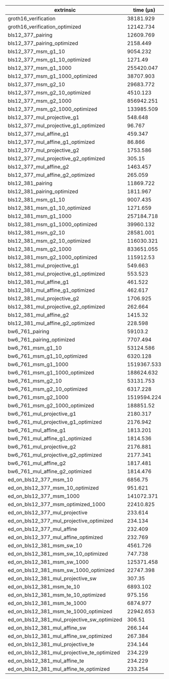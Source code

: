 | extrinsic                                   | time (µs)   |
| ------------------------------------------- | ----------- |
| groth16_verification                        | 38181.929   |
| groth16_verification_optimized              | 12142.734   |
| bls12_377_pairing                           | 12609.769   |
| bls12_377_pairing_optimized                 | 2158.449    |
| bls12_377_msm_g1_10                         | 9054.232    |
| bls12_377_msm_g1_10_optimized               | 1271.49     |
| bls12_377_msm_g1_1000                       | 255420.047  |
| bls12_377_msm_g1_1000_optimized             | 38707.903   |
| bls12_377_msm_g2_10                         | 29683.772   |
| bls12_377_msm_g2_10_optimized               | 4510.123    |
| bls12_377_msm_g2_1000                       | 856942.251  |
| bls12_377_msm_g2_1000_optimized             | 133985.509  |
| bls12_377_mul_projective_g1                 | 548.648     |
| bls12_377_mul_projective_g1_optimized       | 96.767      |
| bls12_377_mul_affine_g1                     | 459.347     |
| bls12_377_mul_affine_g1_optimized           | 86.866      |
| bls12_377_mul_projective_g2                 | 1753.586    |
| bls12_377_mul_projective_g2_optimized       | 305.15      |
| bls12_377_mul_affine_g2                     | 1463.457    |
| bls12_377_mul_affine_g2_optimized           | 265.059     |
| bls12_381_pairing                           | 11869.722   |
| bls12_381_pairing_optimized                 | 1811.967    |
| bls12_381_msm_g1_10                         | 9007.435    |
| bls12_381_msm_g1_10_optimized               | 1271.659    |
| bls12_381_msm_g1_1000                       | 257184.718  |
| bls12_381_msm_g1_1000_optimized             | 39960.132   |
| bls12_381_msm_g2_10                         | 28581.001   |
| bls12_381_msm_g2_10_optimized               | 116030.321  |
| bls12_381_msm_g2_1000                       | 833651.055  |
| bls12_381_msm_g2_1000_optimized             | 115912.53   |
| bls12_381_mul_projective_g1                 | 549.663     |
| bls12_381_mul_projective_g1_optimized       | 553.523     |
| bls12_381_mul_affine_g1                     | 461.522     |
| bls12_381_mul_affine_g1_optimized           | 462.617     |
| bls12_381_mul_projective_g2                 | 1706.925    |
| bls12_381_mul_projective_g2_optimized       | 262.664     |
| bls12_381_mul_affine_g2                     | 1415.32     |
| bls12_381_mul_affine_g2_optimized           | 228.598     |
| bw6_761_pairing                             | 59103.2     |
| bw6_761_pairing_optimized                   | 7707.494    |
| bw6_761_msm_g1_10                           | 53124.586   |
| bw6_761_msm_g1_10_optimized                 | 6320.128    |
| bw6_761_msm_g1_1000                         | 1519367.533 |
| bw6_761_msm_g1_1000_optimized               | 188624.632  |
| bw6_761_msm_g2_10                           | 53131.753   |
| bw6_761_msm_g2_10_optimized                 | 6317.228    |
| bw6_761_msm_g2_1000                         | 1519594.224 |
| bw6_761_msm_g2_1000_optimized               | 188851.52   |
| bw6_761_mul_projective_g1                   | 2180.317    |
| bw6_761_mul_projective_g1_optimized         | 2176.942    |
| bw6_761_mul_affine_g1                       | 1813.201    |
| bw6_761_mul_affine_g1_optimized             | 1814.536    |
| bw6_761_mul_projective_g2                   | 2176.881    |
| bw6_761_mul_projective_g2_optimized         | 2177.341    |
| bw6_761_mul_affine_g2                       | 1817.481    |
| bw6_761_mul_affine_g2_optimized             | 1814.476    |
| ed_on_bls12_377_msm_10                      | 6856.75     |
| ed_on_bls12_377_msm_10_optimized            | 951.621     |
| ed_on_bls12_377_msm_1000                    | 141072.371  |
| ed_on_bls12_377_msm_optimized_1000          | 22410.825   |
| ed_on_bls12_377_mul_projective              | 233.614     |
| ed_on_bls12_377_mul_projective_optimized    | 234.134     |
| ed_on_bls12_377_mul_affine                  | 232.409     |
| ed_on_bls12_377_mul_affine_optimized        | 232.769     |
| ed_on_bls12_381_msm_sw_10                   | 4561.726    |
| ed_on_bls12_381_msm_sw_10_optimized         | 747.738     |
| ed_on_bls12_381_msm_sw_1000                 | 125371.458  |
| ed_on_bls12_381_msm_sw_1000_optimized       | 22747.398   |
| ed_on_bls12_381_mul_projective_sw           | 307.35      |
| ed_on_bls12_381_msm_te_10                   | 6893.102    |
| ed_on_bls12_381_msm_te_10_optimized         | 975.156     |
| ed_on_bls12_381_msm_te_1000                 | 6874.977    |
| ed_on_bls12_381_msm_te_1000_optimized       | 22942.653   |
| ed_on_bls12_381_mul_projective_sw_optimized | 306.51      |
| ed_on_bls12_381_mul_affine_sw               | 266.144     |
| ed_on_bls12_381_mul_affine_sw_optimized     | 267.384     |
| ed_on_bls12_381_mul_projective_te           | 234.144     |
| ed_on_bls12_381_mul_projective_te_optimized | 234.229     |
| ed_on_bls12_381_mul_affine_te               | 234.229     |
| ed_on_bls12_381_mul_affine_te_optimized     | 233.254     |
